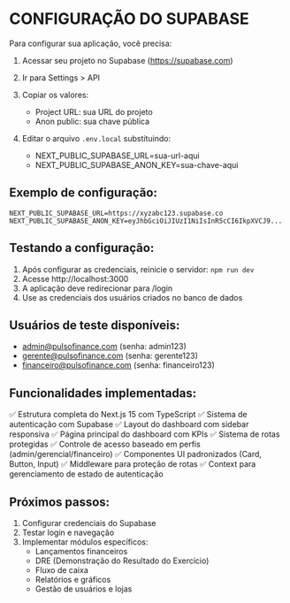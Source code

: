 # CONFIGURAÇÃO DO SUPABASE

Para configurar sua aplicação, você precisa:

1. Acessar seu projeto no Supabase (https://supabase.com)
2. Ir para Settings > API
3. Copiar os valores:
   - Project URL: sua URL do projeto
   - Anon public: sua chave pública

4. Editar o arquivo `.env.local` substituindo:
   - NEXT_PUBLIC_SUPABASE_URL=sua-url-aqui
   - NEXT_PUBLIC_SUPABASE_ANON_KEY=sua-chave-aqui

## Exemplo de configuração:

```
NEXT_PUBLIC_SUPABASE_URL=https://xyzabc123.supabase.co
NEXT_PUBLIC_SUPABASE_ANON_KEY=eyJhbGciOiJIUzI1NiIsInR5cCI6IkpXVCJ9...
```

## Testando a configuração:

1. Após configurar as credenciais, reinicie o servidor: `npm run dev`
2. Acesse http://localhost:3000
3. A aplicação deve redirecionar para /login
4. Use as credenciais dos usuários criados no banco de dados

## Usuários de teste disponíveis:

- admin@pulsofinance.com (senha: admin123)
- gerente@pulsofinance.com (senha: gerente123)
- financeiro@pulsofinance.com (senha: financeiro123)

## Funcionalidades implementadas:

✅ Estrutura completa do Next.js 15 com TypeScript
✅ Sistema de autenticação com Supabase
✅ Layout do dashboard com sidebar responsiva
✅ Página principal do dashboard com KPIs
✅ Sistema de rotas protegidas
✅ Controle de acesso baseado em perfis (admin/gerencial/financeiro)
✅ Componentes UI padronizados (Card, Button, Input)
✅ Middleware para proteção de rotas
✅ Context para gerenciamento de estado de autenticação

## Próximos passos:

1. Configurar credenciais do Supabase
2. Testar login e navegação
3. Implementar módulos específicos:
   - Lançamentos financeiros
   - DRE (Demonstração do Resultado do Exercício)
   - Fluxo de caixa
   - Relatórios e gráficos
   - Gestão de usuários e lojas